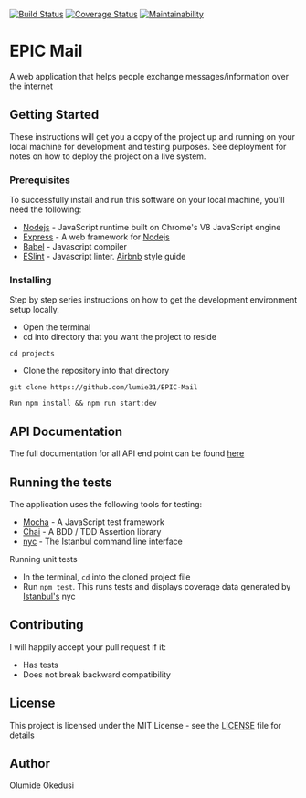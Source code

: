 [![Build Status](https://travis-ci.com/lumie31/EPIC-Mail.svg?branch=develop)](https://travis-ci.com/lumie31/EPIC-Mail)
[![Coverage Status](https://coveralls.io/repos/github/lumie31/EPIC-Mail/badge.svg?branch=develop)](https://coveralls.io/github/lumie31/EPIC-Mail?branch=develop)
[![Maintainability](https://api.codeclimate.com/v1/badges/f735e739ebb04ca18923/maintainability)](https://codeclimate.com/github/lumie31/EPIC-Mail/maintainability)

# EPIC Mail
A web application that helps people exchange messages/information over the internet

## Getting Started
These instructions will get you a copy of the project up and running on your local machine for development and testing purposes. See deployment for notes on how to deploy the project on a live system.

### Prerequisites
To successfully install and run this software on your local machine, you'll need the following:

- [Nodejs](https://www.nodejs.org/en) - JavaScript runtime built on Chrome's V8 JavaScript engine
- [Express](https://expressjs.com) - A web framework for [Nodejs](https://www.nodejs.org/en)
- [Babel](https://babeljs.io) - Javascript compiler
- [ESlint](https://www.eslint.org) - Javascript linter. [Airbnb](https://github.com/airbnb/javascript) style guide

### Installing
Step by step series instructions on how to get the development environment setup locally.
- Open the terminal
- cd into directory that you want the project to reside
```
cd projects
```
- Clone the repository into that directory
```
git clone https://github.com/lumie31/EPIC-Mail
```
```
Run npm install && npm run start:dev
```

## API Documentation
The full documentation for all API end point can be found [here](https://epic-mail-server.herokuapp.com/api-docs/)

## Running the tests
The application uses the following tools for testing:
- [Mocha](https://mochajs.org) - A JavaScript test framework 
- [Chai](https://www.chaijs.com/) - A BDD / TDD Assertion library
- [nyc](https://github.com/istanbuljs/nyc) - The Istanbul command line interface

Running unit tests
- In the terminal, `cd` into the cloned project file
- Run `npm test`. This runs tests and displays coverage data generated by [Istanbul's](https://istanbul.js.org/) nyc

## Contributing
I will happily accept your pull request if it:
- Has tests
- Does not break backward compatibility

## License
This project is licensed under the MIT License - see the [LICENSE](LICENSE) file for details

## Author
Olumide Okedusi
